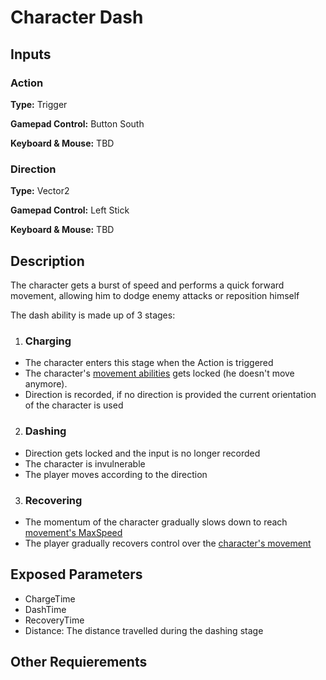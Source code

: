 # Character Dash

## Inputs

### Action
**Type:** Trigger

**Gamepad Control:** Button South

**Keyboard & Mouse:** TBD


### Direction
**Type:** Vector2

**Gamepad Control:** Left Stick

**Keyboard & Mouse:** TBD

## Description
The character gets a burst of speed and performs a quick forward movement, allowing him to dodge enemy attacks or reposition himself

The dash ability is made up of 3 stages: 

1. ### Charging 
- The character enters this stage when the Action is triggered
- The character's [movement abilities](move.md) gets locked (he doesn't move anymore). 
- Direction is recorded, if no direction is provided the current orientation of the character is used

2. ### Dashing
- Direction gets locked and the input is no longer recorded
- The character is invulnerable
- The player moves according to the direction

3. ### Recovering
- The momentum of the character gradually slows down to reach [movement's MaxSpeed](move.md)
- The player gradually recovers control over the [character's movement](move.md)

## Exposed Parameters

- ChargeTime
- DashTime
- RecoveryTime
- Distance: The distance travelled during the dashing stage

## Other Requierements
